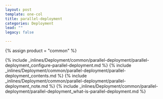 ```yaml
---
layout: post
template: one-col
title: parallel-deployment
categories: Deployment
lead: ""
legacy: false

---
```

{% assign product = "common" %}

{% include _inlines/Deployment/common/parallel-deployment/parallel-deployment_configure-parallel-deployment.md %}
{% include _inlines/Deployment/common/parallel-deployment/parallel-deployment_contents.md %}
{% include _inlines/Deployment/common/parallel-deployment/parallel-deployment_note.md %}
{% include _inlines/Deployment/common/parallel-deployment/parallel-deployment_what-is-parallel-deployment.md %}
